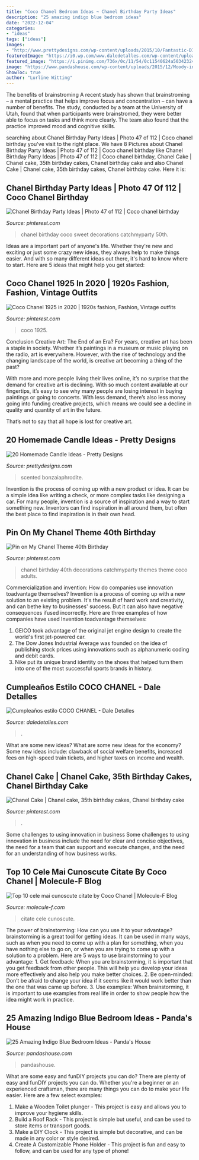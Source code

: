 ```yaml
---
title: "Coco Chanel Bedroom Ideas ~ Chanel Birthday Party Ideas"
description: "25 amazing indigo blue bedroom ideas"
date: "2022-12-04"
categories:
- "ideas"
tags: ["ideas"]
images:
- "http://www.prettydesigns.com/wp-content/uploads/2015/10/Fantastic-DIY-Candle-Idea.jpg"
featuredImage: "https://i0.wp.com/www.daledetalles.com/wp-content/uploads/2016/03/10-6.jpg?resize=696%2C1044"
featured_image: "https://i.pinimg.com/736x/0c/11/54/0c11540624a50342324444517396f0ee.jpg"
image: "https://www.pandashouse.com/wp-content/uploads/2015/12/Moody-indigo-interior.jpg"
ShowToc: true
author: "Lurline Witting"
---
```



The benefits of brainstroming
A recent study has shown that brainstroming – a mental practice that helps improve focus and concentration – can have a number of benefits. The study, conducted by a team at the University of Utah, found that when participants were brainstromed, they were better able to focus on tasks and think more clearly. The team also found that the practice improved mood and cognitive skills.

	

		
searching about Chanel Birthday Party Ideas | Photo 47 of 112 | Coco chanel birthday you've visit to the right place. We have 8 Pictures about Chanel Birthday Party Ideas | Photo 47 of 112 | Coco chanel birthday like Chanel Birthday Party Ideas | Photo 47 of 112 | Coco chanel birthday, Chanel Cake | Chanel cake, 35th birthday cakes, Chanel birthday cake and also Chanel Cake | Chanel cake, 35th birthday cakes, Chanel birthday cake. Here it is:
		
    
## Chanel Birthday Party Ideas | Photo 47 Of 112 | Coco Chanel Birthday

<img loading=lazy src="https://i.pinimg.com/736x/16/71/f8/1671f8bd7a844afef10f91e503bf55a5--chanel-birthday-party-birthday-party-ideas.jpg" onerror="this.onerror=null;this.src='https://tse4.mm.bing.net/th?id=OIP.D2I8TUwE6TuTJFM8uzHkWQHaLG&amp;pid=15.1';" alt="Chanel Birthday Party Ideas | Photo 47 of 112 | Coco chanel birthday">

_Source: pinterest.com_

>chanel birthday coco sweet decorations catchmyparty 50th. 

	

Ideas are a important part of anyone's life. Whether they're new and exciting or just some crazy new ideas, they always help to make things easier. And with so many different ideas out there, it's hard to know where to start. Here are 5 ideas that might help you get started: 

    
## Coco Chanel 1925 In 2020 | 1920s Fashion, Fashion, Vintage Outfits

<img loading=lazy src="https://i.pinimg.com/736x/00/31/d4/0031d4f1a7b07fc1f26fdf9e775d98b1.jpg" onerror="this.onerror=null;this.src='https://tse4.mm.bing.net/th?id=OIP.Bc3lijtUpwCdxp2Ul0_XYgHaLI&amp;pid=15.1';" alt="Coco Chanel 1925 in 2020 | 1920s fashion, Fashion, Vintage outfits">

_Source: pinterest.com_

>coco 1925. 

	

Conclusion
Creative Art: The End of an Era?
For years, creative art has been a staple in society. Whether it’s paintings in a museum or music playing on the radio, art is everywhere. However, with the rise of technology and the changing landscape of the world, is creative art becoming a thing of the past?

With more and more people living their lives online, it’s no surprise that the demand for creative art is declining. With so much content available at our fingertips, it’s easy to see why many people are losing interest in buying paintings or going to concerts. With less demand, there’s also less money going into funding creative projects, which means we could see a decline in quality and quantity of art in the future.

That’s not to say that all hope is lost for creative art.

    
## 20 Homemade Candle Ideas - Pretty Designs

<img loading=lazy src="http://www.prettydesigns.com/wp-content/uploads/2015/10/Fantastic-DIY-Candle-Idea.jpg" onerror="this.onerror=null;this.src='https://tse2.mm.bing.net/th?id=OIP.wFe_dk35cwqfy49IbjfGtgHaLH&amp;pid=15.1';" alt="20 Homemade Candle Ideas - Pretty Designs">

_Source: prettydesigns.com_

>scented bonzaiaphrodite. 

	

Invention is the process of coming up with a new product or idea. It can be a simple idea like writing a check, or more complex tasks like designing a car. For many people, invention is a source of inspiration and a way to start something new. Inventors can find inspiration in all around them, but often the best place to find inspiration is in their own head.

    
## Pin On My Chanel Theme 40th Birthday

<img loading=lazy src="https://i.pinimg.com/736x/0c/11/54/0c11540624a50342324444517396f0ee.jpg" onerror="this.onerror=null;this.src='https://tse4.mm.bing.net/th?id=OIP.lIJKFU9zk71TkBYX73XD1AHaJ4&amp;pid=15.1';" alt="Pin on My Chanel Theme 40th Birthday">

_Source: pinterest.com_

>chanel birthday 40th decorations catchmyparty themes theme coco adults. 

	

Commercialization and invention: How do companies use innovation toadvantage themselves?
Invention is a process of coming up with a new solution to an existing problem. It's the result of hard work and creativity, and can bethe key to businesses' success. But it can also have negative consequences ifused incorrectly. Here are three examples of how companies have used Invention toadvantage themselves: 
1. GEICO took advantage of the original jet engine design to create the world's first jet-powered car.
2. The Dow Jones Industrial Average was founded on the idea of publishing stock prices using innovations such as alphanumeric coding and debit cards.
3. Nike put its unique brand identity on the shoes that helped turn them into one of the most successful sports brands in history.

    
## Cumpleaños Estilo COCO CHANEL - Dale Detalles

<img loading=lazy src="https://i0.wp.com/www.daledetalles.com/wp-content/uploads/2016/03/10-6.jpg?resize=696%2C1044" onerror="this.onerror=null;this.src='https://tse4.mm.bing.net/th?id=OIP.fPYNQYY9dJVIMTBBHWYYjAHaLH&amp;pid=15.1';" alt="Cumpleaños estilo COCO CHANEL - Dale Detalles">

_Source: daledetalles.com_

>. 

	

What are some new ideas?
What are some new ideas for the economy? 
Some new ideas include: clawback of social welfare benefits, increased fees on high-speed train tickets, and higher taxes on income and wealth.

    
## Chanel Cake | Chanel Cake, 35th Birthday Cakes, Chanel Birthday Cake

<img loading=lazy src="https://i.pinimg.com/736x/d4/ab/c8/d4abc8728dd043b41f2bc3a36ee6a7a8.jpg" onerror="this.onerror=null;this.src='https://tse4.mm.bing.net/th?id=OIP.suFMbR3hcceGhvEA7RsjugHaLr&amp;pid=15.1';" alt="Chanel Cake | Chanel cake, 35th birthday cakes, Chanel birthday cake">

_Source: pinterest.com_

>. 

	

Some challenges to using innovation in business
Some challenges to using innovation in business include the need for clear and concise objectives, the need for a team that can support and execute changes, and the need for an understanding of how business works.

    
## Top 10 Cele Mai Cunoscute Citate By Coco Chanel | Molecule-F Blog

<img loading=lazy src="http://molecule-f.com/blog/wp-content/uploads/2013/01/Coco-Chanel2.jpg" onerror="this.onerror=null;this.src='https://tse1.mm.bing.net/th?id=OIP.9Y8eCfj-qOA2XmjQxVQhGwAAAA&amp;pid=15.1';" alt="Top 10 cele mai cunoscute citate by Coco Chanel | Molecule-F Blog">

_Source: molecule-f.com_

>citate cele cunoscute. 

	

The power of brainstorming: How can you use it to your advantage?
brainstorming is a great tool for getting ideas. It can be used in many ways, such as when you need to come up with a plan for something, when you have nothing else to go on, or when you are trying to come up with a solution to a problem. Here are 5 ways to use brainstorming to your advantage: 1. Get feedback: When you are brainstorming, it is important that you get feedback from other people. This will help you develop your ideas more effectively and also help you make better choices. 2. Be open-minded: Don’t be afraid to change your idea if it seems like it would work better than the one that was came up before. 3. Use examples: When brainstorming, it is important to use examples from real life in order to show people how the idea might work in practice. 
    
## 25 Amazing Indigo Blue Bedroom Ideas - Panda&#039;s House

<img loading=lazy src="https://www.pandashouse.com/wp-content/uploads/2015/12/Moody-indigo-interior.jpg" onerror="this.onerror=null;this.src='https://tse1.mm.bing.net/th?id=OIP.fbHoht6Y_p0qpwrKl1QBMAHaLG&amp;pid=15.1';" alt="25 Amazing Indigo Blue Bedroom Ideas - Panda&#039;s House">

_Source: pandashouse.com_

>pandashouse. 

	

What are some easy and funDIY projects you can do?
There are plenty of easy and funDIY projects you can do. Whether you're a beginner or an experienced craftsman, there are many things you can do to make your life easier. Here are a few select examples: 
1. Make a Wooden Toilet plunger - This project is easy and allows you to improve your hygiene skills. 
2. Build a Roof Rack - This project is simple but useful, and can be used to store items or transport goods. 
3. Make a DIY Clock - This project is simple but decorative, and can be made in any color or style desired. 
4. Create A Customizable Phone Holder - This project is fun and easy to follow, and can be used for any type of phone!

